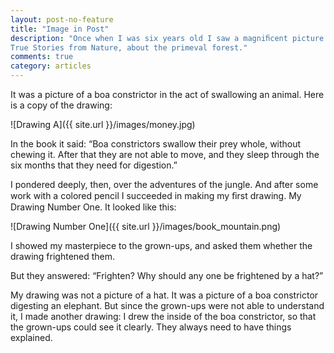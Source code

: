 ```yaml
---
layout: post-no-feature
title: "Image in Post"
description: "Once when I was six years old I saw a magniﬁcent picture in a book, called
True Stories from Nature, about the primeval forest."
comments: true
category: articles
---
```


 It was a picture of a boa constrictor in the act of swallowing an animal. Here is a copy of the drawing:
 
 ![Drawing A]({{ site.url }}/images/money.jpg)
 
 In the book it said: “Boa constrictors swallow their prey whole, without
chewing it. After that they are not able to move, and they sleep through the
six months that they need for digestion.”

I pondered deeply, then, over the adventures of the jungle. And after some
work with a colored pencil I succeeded in making my ﬁrst drawing. 
My Drawing Number One. It looked like this:

![Drawing Number One]({{ site.url }}/images/book_mountain.png)

I showed my masterpiece to the grown-ups, and asked them whether the
drawing frightened them.

But they answered: “Frighten? Why should any one be frightened by a
hat?”

My drawing was not a picture of a hat. It was a picture of a boa constrictor
digesting an elephant. But since the grown-ups were not able to understand it,
I made another drawing: I drew the inside of the boa constrictor, so that the
grown-ups could see it clearly. They always need to have things explained.
